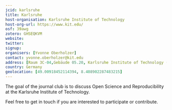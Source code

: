 ```yaml
---
jcid: karlsruhe
title: Karlsruhe
host-organisation: Karlsruhe Institute of Technology
host-org-url: https://www.kit.edu/
osf: 39awg
zotero: GHSEQKVM
website: 
twitter: 
signup: 
organisers: [Yvonne Oberholzer]
contact: yvonne.oberholzer@kit.edu
address: [Raum 3C-04,Gebäude 05.20, Karlsruhe Institute of Technology (KIT), Information Systems & Service Design, Kaiserstr. 93, 76133 Karlsruhe, Germany]
country: Germany
geolocation: [49.00918452114394, 8.408902287483215]
---
```


The goal of the journal club is to discuss Open Science and Reproducibility at the Karlsruhe Institute of Technology. 

Feel free to get in touch if you are interested to participate or contribute.
